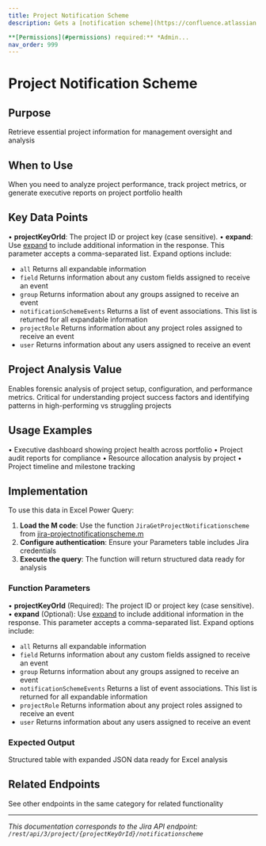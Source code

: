 ```yaml
---
title: Project Notification Scheme
description: Gets a [notification scheme](https://confluence.atlassian.com/x/8YdKLg) associated with the project.

**[Permissions](#permissions) required:** *Admin...
nav_order: 999
---
```


# Project Notification Scheme

## Purpose
Retrieve essential project information for management oversight and analysis

## When to Use
When you need to analyze project performance, track project metrics, or generate executive reports on project portfolio health

## Key Data Points
• **projectKeyOrId**: The project ID or project key (case sensitive).
• **expand**: Use [expand](#expansion) to include additional information in the response. This parameter accepts a comma-separated list. Expand options include:

 *  `all` Returns all expandable information
 *  `field` Returns information about any custom fields assigned to receive an event
 *  `group` Returns information about any groups assigned to receive an event
 *  `notificationSchemeEvents` Returns a list of event associations. This list is returned for all expandable information
 *  `projectRole` Returns information about any project roles assigned to receive an event
 *  `user` Returns information about any users assigned to receive an event

## Project Analysis Value
Enables forensic analysis of project setup, configuration, and performance metrics. Critical for understanding project success factors and identifying patterns in high-performing vs struggling projects

## Usage Examples
• Executive dashboard showing project health across portfolio
• Project audit reports for compliance
• Resource allocation analysis by project
• Project timeline and milestone tracking

## Implementation
To use this data in Excel Power Query:

1. **Load the M code**: Use the function `JiraGetProjectNotificationscheme` from [jira-projectnotificationscheme.m](../assets/jira-projectnotificationscheme.m)
2. **Configure authentication**: Ensure your Parameters table includes Jira credentials
3. **Execute the query**: The function will return structured data ready for analysis

### Function Parameters
• **projectKeyOrId** (Required): The project ID or project key (case sensitive).
• **expand** (Optional): Use [expand](#expansion) to include additional information in the response. This parameter accepts a comma-separated list. Expand options include:

 *  `all` Returns all expandable information
 *  `field` Returns information about any custom fields assigned to receive an event
 *  `group` Returns information about any groups assigned to receive an event
 *  `notificationSchemeEvents` Returns a list of event associations. This list is returned for all expandable information
 *  `projectRole` Returns information about any project roles assigned to receive an event
 *  `user` Returns information about any users assigned to receive an event

### Expected Output
Structured table with expanded JSON data ready for Excel analysis

## Related Endpoints
See other endpoints in the same category for related functionality

---
*This documentation corresponds to the Jira API endpoint: `/rest/api/3/project/{projectKeyOrId}/notificationscheme`*
